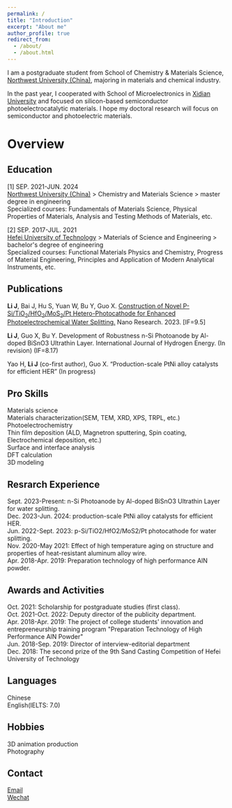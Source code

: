 ```yaml
---
permalink: /
title: "Introduction"
excerpt: "About me"
author_profile: true
redirect_from: 
  - /about/
  - /about.html
---
```


I am a postgraduate student from School of Chemistry & Materials Science, [Northwest University (China)](https://english.nwu.edu.cn/), majoring in materials and chemical industry.

In the past year, I cooperated with School of Microelectronics in [Xidian University](https://en.xidian.edu.cn/) and focused on silicon-based semiconductor photoelectrocatalytic materials. I hope my doctoral research will focus on semiconductor and photoelectric materials.<br>

Overview
======

Education
------
[1] SEP. 2021-JUN. 2024<br>
[Northwest University (China)](https://english.nwu.edu.cn/) > Chemistry and Materials Science > master degree in engineering<br>
Specialized courses: Fundamentals of Materials Science, Physical Properties of Materials, Analysis and Testing Methods of Materials, etc.

[2] SEP. 2017-JUL. 2021<br>
[Hefei University of Technology](https://www.hfut.edu.cn/) > Materials of Science and Engineering > bachelor's degree of engineering<br>
Specialized courses: Functional Materials Physics and Chemistry, Progress of Material Engineering, Principles and Application of Modern Analytical Instruments, etc.

Publications
------
**Li J**, Bai J, Hu S, Yuan W, Bu Y, Guo X. [Construction of Novel P-Si/TiO<sub>2</sub>/HfO<sub>2</sub>/MoS<sub>2</sub>/Pt Hetero-Photocathode for Enhanced Photoelectrochemical Water Splitting.](https://link.springer.com/article/10.1007/s12274-023-6299-1) Nano Research. 2023. [IF=9.5]<br>

**Li J**, Guo X, Bu Y. Development of Robustness n-Si Photoanode by Al-doped BiSnO3 Ultrathin Layer. International Journal of Hydrogen Energy. (In revision) (IF=8.17)<br>

Yao H, **Li J** (co-first author), Guo X. “Production-scale PtNi alloy catalysts for efficient HER” (In progress)<br>

Pro Skills
------
Materials science<br>
Materials characterization(SEM, TEM, XRD, XPS, TRPL, etc.)<br>
Photoelectrochemistry<br>
Thin film deposition (ALD, Magnetron sputtering, Spin coating, Electrochemical deposition, etc.)<br>
Surface and interface analysis<br>
DFT calculation<br>
3D modeling<br>

Resrarch Experience
------
Sept. 2023-Present: n-Si Photoanode by Al-doped BiSnO3 Ultrathin Layer for water splitting.<br>
Dec. 2023-Jun. 2024: production-scale PtNi alloy catalysts for efficient HER.<br>
Jun. 2022-Sept. 2023: p-Si/TiO2/HfO2/MoS2/Pt photocathode for water splitting.<br>
Nov. 2020-May 2021: Effect of high temperature aging on structure and properties of heat-resistant aluminum alloy wire.<br>
Apr. 2018-Apr. 2019: Preparation technology of high performance AlN powder.<br>

Awards and Activities
------
Oct. 2021: Scholarship for postgraduate studies (first class).<br>
Oct. 2021-Oct. 2022: Deputy director of the publicity department.<br>
Apr. 2018-Apr. 2019: The project of college students' innovation and entrepreneurship training program "Preparation Technology of High Performance AlN Powder"<br>
Jun. 2018-Sep. 2019: Director of interview-editorial department<br>
Dec. 2018: The second prize of the 9th Sand Casting Competition of Hefei University of Technology<br>

Languages
------
Chinese<br>
English(IELTS: 7.0)

Hobbies
------
3D animation production<br>
Photography

Contact
------
[Email](lijiaru@stumail.nwu.edu.cn)<br>
[Wechat](images/Wechat.png)
